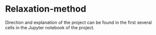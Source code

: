 # Relaxation-method
Direction and explanation of the project can be found in the first several cells in the Jupyter notebook of the project.
